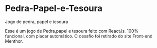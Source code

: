 # Pedra-Papel-e-Tesoura
Jogo de pedra, papel e tesoura

Esse é um jogo de Pedra,papel e tesoura feito com ReactJs. 100% funcional, com placar automático. O desafio foi retirado do site Front-end Menthor.
